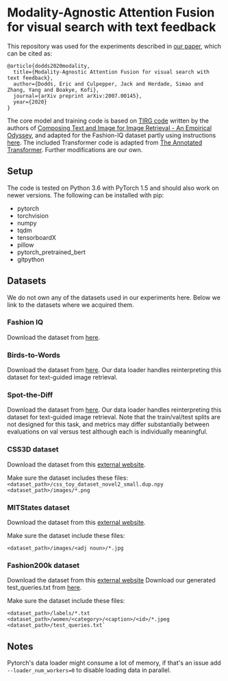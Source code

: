 # Modality-Agnostic Attention Fusion for visual search with text feedback

This repository was used for the experiments described in [our paper](https://arxiv.org/abs/2007.00145), which can be cited as:
```
@article{dodds2020modality,
  title={Modality-Agnostic Attention Fusion for visual search with text feedback},
  author={Dodds, Eric and Culpepper, Jack and Herdade, Simao and Zhang, Yang and Boakye, Kofi},
  journal={arXiv preprint arXiv:2007.00145},
  year={2020}
}
```

The core model and training code is based on [TIRG code](https://github.com/google/tirg) written by the authors of [Composing Text and Image for Image Retrieval - An Empirical Odyssey](https://arxiv.org/abs/1812.07119), and adapted for the Fashion-IQ dataset partly using instructions [here](https://github.com/lugiavn/notes/blob/master/fashioniq_tirg.md). The included Transformer code is adapted from [The Annotated Transformer](http://nlp.seas.harvard.edu/2018/04/03/attention.html). 
Further modifications are our own.

## Setup

The code is tested on Python 3.6 with PyTorch 1.5 and should also work on newer versions. The following can be installed with pip:

- pytorch
- torchvision
- numpy
- tqdm
- tensorboardX
- pillow
- pytorch_pretrained_bert
- gitpython

## Datasets

We do not own any of the datasets used in our experiments here. Below we link to the datasets where we acquired them.

### Fashion IQ

Download the dataset from [here](https://github.com/XiaoxiaoGuo/fashion-iq).

### Birds-to-Words

Download the dataset from [here](https://github.com/google-research-datasets/birds-to-words). Our data loader handles reinterpreting this dataset for text-guided image retrieval.

### Spot-the-Diff

Download the dataset from [here](https://github.com/harsh19/spot-the-diff). Our data loader handles reinterpreting this dataset for text-guided image retrieval. Note that the train/val/test splits are not designed for this task, and metrics may differ substantially between evaluations on val versus test although each is individually meaningful.

### CSS3D dataset

Download the dataset from this [external website](https://drive.google.com/file/d/1wPqMw-HKmXUG2qTgYBiTNUnjz83hA2tY/view?usp=sharing).

Make sure the dataset includes these files:
`<dataset_path>/css_toy_dataset_novel2_small.dup.npy`
`<dataset_path>/images/*.png`

### MITStates dataset
Download the dataset from this [external website](http://web.mit.edu/phillipi/Public/states_and_transformations/index.html).

Make sure the dataset include these files:

`<dataset_path>/images/<adj noun>/*.jpg`


### Fashion200k dataset
Download the dataset from this [external website](https://github.com/xthan/fashion-200k) Download our generated test_queries.txt from [here](https://storage.googleapis.com/image_retrieval_css/test_queries.txt).

Make sure the dataset include these files:

```
<dataset_path>/labels/*.txt
<dataset_path>/women/<category>/<caption>/<id>/*.jpeg
<dataset_path>/test_queries.txt`
```

## Notes

Pytorch's data loader might consume a lot of memory, if that's an issue add `--loader_num_workers=0` to disable loading data in parallel.
